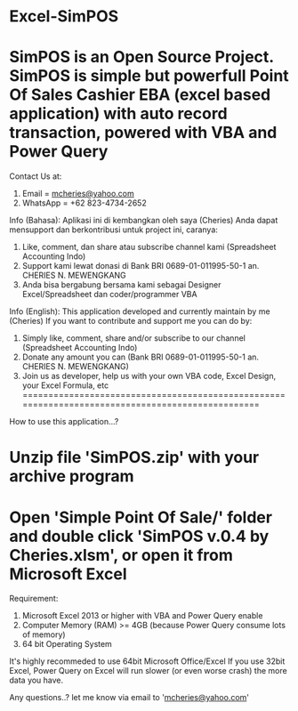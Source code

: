 # Excel-SimPOS
SimPOS is an Open Source Project. SimPOS is simple but powerfull Point Of Sales Cashier EBA (excel based application) 
with auto record transaction, powered with VBA and Power Query
===============================================================

Contact Us at:
  1. Email = mcheries@yahoo.com
  2. WhatsApp = +62 823-4734-2652
  
Info (Bahasa): Aplikasi ini di kembangkan oleh saya (Cheries)
Anda dapat mensupport dan berkontribusi untuk project ini, caranya:
  1. Like, comment, dan share atau subscribe channel kami (Spreadsheet Accounting Indo)
  2. Support kami lewat donasi di Bank BRI 0689-01-011995-50-1 an. CHERIES N. MEWENGKANG
  3. Anda bisa bergabung bersama kami sebagai Designer Excel/Spreadsheet dan coder/programmer VBA
 
Info (English): This application developed and currently maintain by me (Cheries)
If you want to contribute and support me you can do by:
  1. Simply like, comment, share and/or subscribe to our channel (Spreadsheet Accounting Indo)
  2. Donate any amount you can (Bank BRI 0689-01-011995-50-1 an. CHERIES N. MEWENGKANG)
  3. Join us as developer, help us with your own VBA code, Excel Design, your Excel Formula, etc
=================================================================================================

How to use this application...?
# Unzip file 'SimPOS.zip' with your archive program
# Open 'Simple Point Of Sale/' folder and double click 'SimPOS v.0.4 by Cheries.xlsm', or open it from Microsoft Excel

Requirement:
1. Microsoft Excel 2013 or higher with VBA and Power Query enable
2. Computer Memory (RAM) >= 4GB (because Power Query consume lots of memory)
3. 64 bit Operating System

It's highly recommeded to use 64bit Microsoft Office/Excel
If you use 32bit Excel, Power Query on Excel will run slower (or even worse crash) the more data you have.

Any questions..? let me know via email to 'mcheries@yahoo.com'
